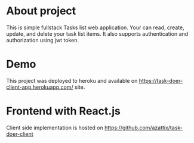 # About project

This is simple fullstack Tasks list web application. Your can read, create, update, and delete your task list items. It also supports authentication and authorization using jwt token.

# Demo

This project was deployed to heroku and available on https://task-doer-client-app.herokuapp.com/ site.

# Frontend with React.js

Client side implementation is hosted on https://github.com/azattix/task-doer-client
